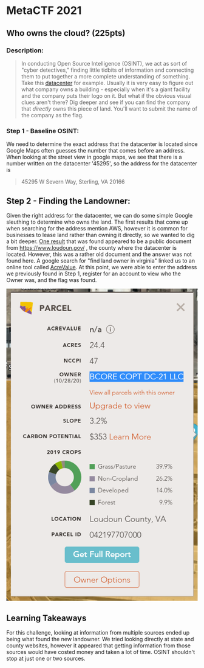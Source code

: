 # MetaCTF 2021
## Who owns the cloud? (225pts)
### Description: 
>In conducting Open Source Intelligence (OSINT), we act as sort of "cyber detectives," finding little tidbits of information and connecting them to put together a more complete understanding of something. 
>Take this [datacenter](https://goo.gl/maps/jacryehbW6NCgD9d9) for example. Usually it is very easy to figure out what company owns a building - especially when it's a giant facility and the company puts their logo on it. But what if the obvious visual clues aren't there? Dig deeper and see if you can find the company that *directly* owns this piece of land. You'll want to submit the name of the company as the flag.

### Step 1 - Baseline OSINT:
We need to determine the exact address that the datacenter is located since Google Maps often guesses the number that comes before an address. 
When looking at the street view in google maps, we see that there is a number written on the datacenter '45295', so the address for the datacenter is
> 45295 W Severn Way, Sterling, VA 20166

## Step 2 - Finding the Landowner:
Given the right address for the datacenter, we can do some simple Google sleuthing to determine who owns the land. 
The first results that come up when searching for the address mention AWS, however it is common for businesses to lease land rather than owning it directly, so we wanted to dig a bit deeper.
[One result](https://www.loudoun.gov/DocumentCenter/View/151730/LD-Applications-Received-June-06-01-2019) that was found appeared to be a public document from https://www.loudoun.gov/ , the county where the datacenter is located. 
However, this was a rather old document and the answer was not found here. A google search for "find land owner in virginia" linked us to an online tool called [AcreValue](https://www.acrevalue.com/plat-map/VA/). 
At this point, we were able to enter the address we previously found in Step 1, register for an account to view who the Owner was, and the flag was found.

![](AV_result.png)

## Learning Takeaways
For this challenge, looking at information from multiple sources ended up being what found the new landowner. We tried looking directly at state and county websites, however it appeared that getting information from those sources would have costed money and taken a lot of time. OSINT shouldn't stop at just one or two sources. 
